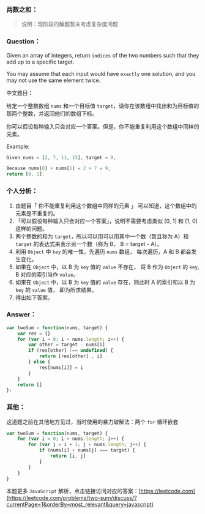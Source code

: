 ### 两数之和：
> 说明：现阶段的解题暂未考虑复杂度问题

### Question：

Given an array of integers, return `indices` of the two numbers such that they add up to a specific target.

You may assume that each input would have `exactly` one solution, and you may not use the same element twice.

中文题目：

给定一个整数数组 `nums` 和一个目标值 `target`，请你在该数组中找出和为目标值的那两个整数，并返回他们的数组下标。

你可以假设每种输入只会对应一个答案。但是，你不能重复利用这个数组中同样的元素。

Example:

```js
Given nums = [2, 7, 11, 15], target = 9,

Because nums[0] + nums[1] = 2 + 7 = 9,
return [0, 1].
```



### 个人分析：

1. 由题目「 你不能重复利用这个数组中同样的元素 」 可以知道，这个数组中的元素是不重复的。
2. 「可以假设每种输入只会对应一个答案」，说明不需要考虑类似 [0, 1] 和 [1, 0] 这样的问题。
3. 两个整数的和为 `target`，所以可以用可以用其中一个数（暂且称为 A）和 `target` 的表达式来表示另一个数（称为 B， B = target - A）。
4. 利用 `Object` 中 `key` 的唯一性，先遍历 `nums` 数组， 每次遍历，A 和 B 都会发生变化。
5. 如果在 `Object` 中，以 B 为 `key` 值的 `value` 不存在， 将 B 作为 `Object` 的 `key`, B 对应的索引当作 `value`。
6. 如果在 `Object` 中，以 B 为 `key` 值的 `value` 存在，则此时 A 的索引和以 B 为 `key` 的 `value` 值， 即为所求结果。
7. 得出如下答案。




### Answer：

```js
var twoSum = function(nums, target) {
    var res = {}
    for (var i = 0; i < nums.length; i++) {
        var other = target - nums[i]
        if (res[other] !== undefined) {
            return [res[other] , i]
        } else {
            res[nums[i]] = i
        }
    }
    return []
};

```



### 其他：

这道题之前在其他地方见过，当时使用的暴力破解法：两个 `for` 循环嵌套

```js
var twoSum = function(nums, target) {
    for (var i = 0; i < nums.length; i++) {
        for (var j = i + 1; j < nums.length; j++) {
            if (nums[i] + nums[j] === target) {
                return [i, j]
            }
        }
    }
}
```

本题更多 `JavaScript` 解析，点击链接访问对应的答案：[https://leetcode.com](https://leetcode.com/problems/two-sum/discuss/?currentPage=1&orderBy=most_relevant&query=javascript)


